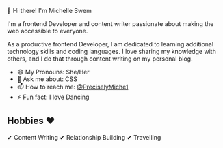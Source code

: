 👋 Hi there! I'm Michelle Swem

I'm a frontend Developer and content writer passionate about making the web accessible to everyone.

As a productive frontend Developer, I am dedicated to learning additional technology skills and coding languages.
I love sharing my knowledge with others, and I do that through content writing on my personal blog.

- 😄 My Pronouns: She/Her
- 💬 Ask me about: CSS
- 📫 How to reach me: [@PreciselyMiche1](https://twitter.com/preciselymiche1)
- ⚡ Fun fact: I love Dancing

## Hobbies :heart:

✔ Content Writing
✔ Relationship Building
✔ Travelling

<!--
**michelleswem/michelleswem** is a ✨ _special_ ✨ repository because its `README.md` (this file) appears on your GitHub profile.

Here are some ideas to get you started:

- 🔭 I’m currently working on ...
- 🌱 I’m currently learning ...
- 👯 I’m looking to collaborate on ...
- 🤔 I’m looking for help with ...
- 💬 Ask me about ...
- 📫 How to reach me: ...
- 😄 Pronouns: ...
- ⚡ Fun fact: ...
-->
